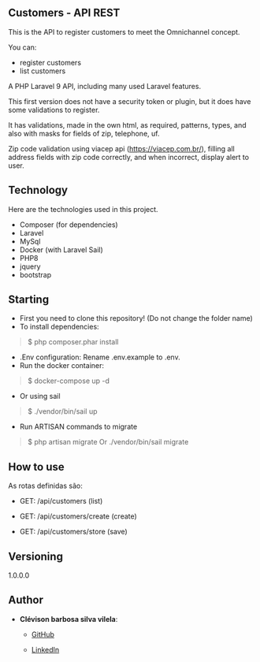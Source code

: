 ## Customers - API REST

This is the API to register customers to meet the Omnichannel concept.

You can:

- register customers
- list customers


A PHP Laravel 9 API, including many used Laravel features.

This first version does not have a security token or plugin, but it does have some validations to register.

It has validations, made in the own html, as required, patterns, types, and also with masks for fields of zip, telephone, uf.

Zip code validation using viacep api (https://viacep.com.br/), filling all address fields with zip code correctly, and when incorrect, display alert to user.

## Technology

Here are the technologies used in this project.

- Composer (for dependencies)
- Laravel
- MySql
- Docker (with Laravel Sail)
- PHP8
- jquery
- bootstrap

## Starting

- First you need to clone this repository! (Do not change the folder name)
- To install dependencies:
> $ php composer.phar install

* .Env configuration:
  Rename .env.example to .env.
* Run the docker container:
> $ docker-compose up -d
* Or using sail
> $ ./vendor/bin/sail up

* Run ARTISAN commands to migrate

> $ php artisan migrate Or ./vendor/bin/sail migrate

## How to use

As rotas definidas são:

- GET: /api/customers (list)

- GET: /api/customers/create (create)

- GET: /api/customers/store (save)

## Versioning

1.0.0.0

## Author

* **Clévison barbosa silva vilela**:
  
    * [GitHub](https://github.com/clevisonbarbosa)
    
    * [LinkedIn](https://www.linkedin.com/in/clévison-barbosa-9b1803203/)





